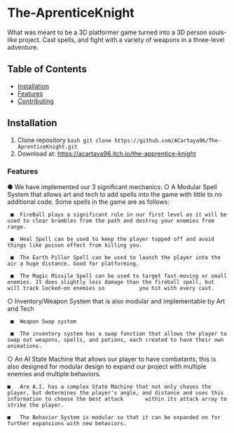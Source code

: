 # The-AprenticeKnight
 
What was meant to be a 3D platformer game turned into a 3D person souls-like project. Cast spells, and fight with a variety of weapons in a three-level adventure.

## Table of Contents
- [Installation](#installation)
- [Features](#features)
- [Contributing](#contributing)

## Installation
1. Clone repository ` bash git clone https://github.com/ACartaya96/The-AprenticeKnight.git ` 
2. Download at: https://acartaya96.itch.io/the-apprentice-knight

### Features
●	We have implemented our 3 significant mechanics:
  ○	A Modular Spell System that allows art and tech to add spells into the game with little to no additional code. Some spells in the game are as follows:
     
     ■	FireBall plays a significant role in our first level as it will be used to clear brambles from the path and destroy your enemies from range.
     
     ■	Heal Spell can be used to keep the player topped off and avoid things like poison effect from killing you.
     
     ■	The Earth Pillar Spell can be used to launch the player into the air a huge distance. Good for platforming.
     
     ■	The Magic Missile Spell can be used to target fast-moving or small enemies. It does slightly less damage than the fireball spell, but will track locked-on enemies so           you hit with every cast.
  
  ○	Inventory/Weapon System that is also modular and implementable by Art and Tech
    
     ■	Weapon Swap system
     
     ■	The inventory system has a swap function that allows the player to swap out weapons, spells, and potions, each created to have their own animations.

  ○	An AI State Machine that allows our player to have combatants, this is also designed for modular design to expand our project with multiple enemies and multiple                behaviors. 
    
    ■	Are A.I. has a complex State Machine that not only chases the player, but determines the player's angle, and distance and uses this information to choose the best attack       within its attack array to strike the player.
    
    ■	The Behavior System is modular so that it can be expanded on for further expansions with new behaviors.



